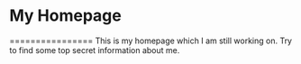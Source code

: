 # My Homepage
================
This is my homepage which I am still working on.
Try to find some top secret information about me.
